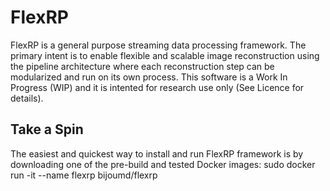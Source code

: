 # FlexRP
FlexRP is a general purpose streaming data processing framework. The primary intent is to enable flexible and scalable image reconstruction using the pipeline architecture where each reconstruction step can be modularized and run on its own process. This software is a Work In Progress (WIP) and it is intented for research use only (See Licence for details).

## Take a Spin
The easiest and quickest way to install and run FlexRP framework is by downloading one of the pre-build and tested Docker images:
sudo docker run -it --name flexrp bijoumd/flexrp 
<!--stackedit_data:
eyJoaXN0b3J5IjpbLTU1NDYzOTYwMyw5MDE4MDI3MjRdfQ==
-->